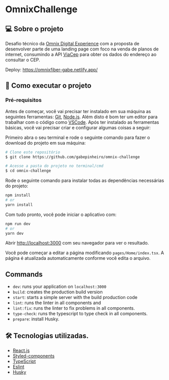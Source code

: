 # OmnixChallenge

## 💻 Sobre o projeto

Desafio técnico da [Omnix Digital Experience](https://omnixperience.com.br/) com a proposta de desenvolver parte de uma landing page com foco na venda de planos de internet, consumindo a API [ViaCep](https://viacep.com.br/) para obter os dados do endereço ao consultar o CEP.

Deploy: https://omnixfiber-gabe.netlify.app/

## 🚀 Como executar o projeto

### Pré-requisitos

Antes de começar, você vai precisar ter instalado em sua máquina as seguintes ferramentas:
[Git](https://git-scm.com), [Node.js](https://nodejs.org/en/).
Além disto é bom ter um editor para trabalhar com o código como [VSCode](https://code.visualstudio.com/). Após ter instalado as ferramentas básicas, você vai precisar criar e configurar algumas coisas a seguir:

Primeiro abra o seu terminal e rode o seguinte comando para fazer o download do projeto em sua máquina:

```bash
# Clone este repositório
$ git clone https://github.com/gabepinheiro/omnix-challenge

# Acesse a pasta do projeto no terminal/cmd
$ cd omnix-challenge
```

Rode o seguinte comando para instalar todas as dependências necessárias do projeto:

```bash
npm install
# or
yarn install
```

Com tudo pronto, você pode iniciar o aplicativo com:

```bash
npm run dev
# or
yarn dev
```

Abrir [http://localhost:3000](http://localhost:3000) com seu navegador para ver o resultado.

Você pode começar a editar a página modificando `pages/Home/index.tsx`. A página é atualizada automaticamente conforme você edita o arquivo.

## Commands

- `dev`: runs your application on `localhost:3000`
- `build`: creates the production build version
- `start`: starts a simple server with the build production code
- `lint`: runs the linter in all components and
- `lint:fix`: runs the linter to fix problems in all components.
- `type-check`: runs the typescript to type check in all components.
- `prepare`: install Husky.

## 🛠 Tecnologias utilizadas.

- [React.js](https://pt-br.reactjs.org/)
- [Styled-components](https://styled-components.com/)
- [TypeScript](https://www.typescriptlang.org/)
- [Eslint](https://eslint.org/)
- [Husky](https://github.com/typicode/husky)
